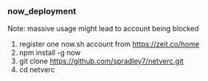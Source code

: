 ### now_deployment
Note: massive usage might lead to account being blocked
1. register one now.sh account from https://zeit.co/home
2. npm install -g now
3. git clone https://github.com/spradley7/netverc.git
4. cd netverc
